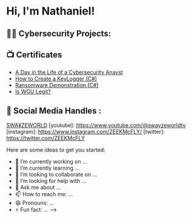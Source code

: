 <h1>Hi, I'm Nathaniel! <br/>
<h2>👨‍💻 Cybersecurity Projects:</h2>

<h2>📺 Certificates </h2>

- [A Day in the Life of a Cybersecurity Anayst](https://www.youtube.com/watch?v=uHy3oM7NnoU)
- [How to Create a KeyLogger (C#)](https://www.youtube.com/watch?v=N-L9hklSlNk)
- [Ransomware Demonstration (C#)](https://www.youtube.com/watch?v=OfvdQeh79s0)
- [Is WGU Legit?](https://www.youtube.com/watch?v=E2MwRWxDBkA)

<h2> 🤳 Social Media Handles :</h2>

[SWA¥ZEWORLD](https://www.swayzeworld.com)
[youtube]: https://www.youtube.com/@swayzeworldtv
[instagram]: https://www.instagram.com/ZEEKMcFLY/
[twitter]: https://twitter.com/ZEEKMcFLY


Here are some ideas to get you started:

- 🔭 I’m currently working on ...
- 🌱 I’m currently learning ...
- 👯 I’m looking to collaborate on ...
- 🤔 I’m looking for help with ...
- 💬 Ask me about ...
- 📫 How to reach me: ...
- 😄 Pronouns: ...
- ⚡ Fun fact: ...
-->
